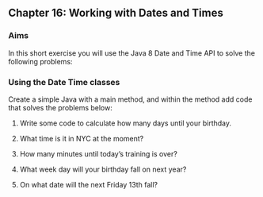 ## Chapter 16: Working with Dates and Times

### Aims

In this short exercise you will use the Java 8 Date and Time API to solve the following problems:

### Using the Date Time classes

Create a simple Java with a main method, and within the method add code that solves the problems below:

1.	Write some code to calculate how many days until your birthday.

2.	What time is it in NYC at the moment?

3.	How many minutes until today’s training is over?

4.	What week day will your birthday fall on next year?

5.	On what date will the next Friday 13th fall?

 
